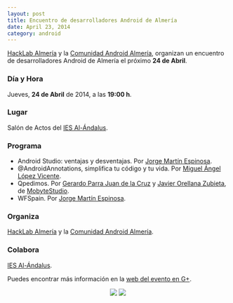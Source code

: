 ```yaml
---
layout: post
title: Encuentro de desarrolladores Android de Almería
date: April 23, 2014
category: android
---
```


[HackLab Almería](http://hacklabalmeria.net) y la [Comunidad Android Almería](https://plus.google.com/u/0/communities/105420979515011141876), organizan un encuentro de desarrolladores Android de Almería el próximo **24 de Abril**.

### Día y Hora

Jueves, **24 de Abril** de 2014, a las **19:00 h**.

### Lugar

Salón de Actos del [IES Al-Ándalus](http://www.iesalandalus.org).

### Programa

- Android Studio: ventajas y desventajas. Por [Jorge Martín Espinosa](https://twitter.com/arasthel92).
- @AndroidAnnotations, simplifica tu código y tu vida. Por [Miguel Ángel López Vicente](https://twitter.com/MiguelAngel_LV).
- Qpedimos. Por [Gerardo Parra Juan de la Cruz](https://plus.google.com/u/0/107579737416167533257) y [Javier Orellana Zubieta](https://plus.google.com/101706559422071136068/posts), de [MobyteStudio](http://www.mobitstudio.com).
- WFSpain. Por [Jorge Martín Espinosa](https://twitter.com/arasthel92).

### Organiza

[HackLab Almería](http://hacklabalmeria.net) y la [Comunidad Android Almería](https://plus.google.com/u/0/communities/105420979515011141876).

### Colabora

[IES Al-Ándalus](http://www.iesalandalus.org).


Puedes encontrar más información en la [web del evento en G+](https://plus.google.com/u/0/events/cubsahdlmf0hi88ko8493bv2hmc).

<p align="center">
  <a href="http://hacklabalmeria.net"><img src="http://josejuansanchez.github.io/images/logo_hacklab.png" /></a>
  <a href="https://plus.google.com/u/0/communities/105420979515011141876"><img src="http://josejuansanchez.github.io/images/logo_android.png" /></a>
</p>
